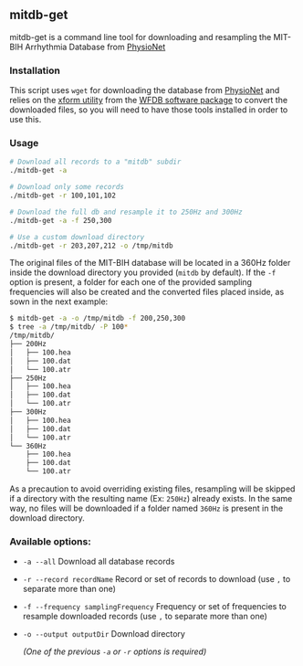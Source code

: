 ## mitdb-get

mitdb-get is a command line tool for downloading and resampling the MIT-BIH Arrhythmia Database from [PhysioNet](https://www.physionet.org/physiobank/database/mitdb/)

### Installation

This script uses `wget` for downloading the database from [PhysioNet](https://www.physionet.org/physiobank/database/mitdb/) and  relies on the [xform utility](https://www.physionet.org/physiotools/wag/xform-1.htm) from the [WFDB software  package](http://www.physionet.org/physiotools/wfdb.shtml) to convert the downloaded files, so you will need to have those tools installed in order to use this.

### Usage

```sh
# Download all records to a "mitdb" subdir
./mitdb-get -a

# Download only some records
./mitdb-get -r 100,101,102

# Download the full db and resample it to 250Hz and 300Hz
./mitdb-get -a -f 250,300

# Use a custom download directory
./mitdb-get -r 203,207,212 -o /tmp/mitdb

```

The original files of the MIT-BIH database will be located in a 360Hz folder inside the download directory you provided (`mitdb` by default). If the `-f` option is present, a folder for each one of the provided sampling
frequencies will also be created and the converted files placed inside, as sown in the next example:

```sh
$ mitdb-get -a -o /tmp/mitdb -f 200,250,300
$ tree -a /tmp/mitdb/ -P 100*
/tmp/mitdb/
├── 200Hz
│   ├── 100.hea
│   ├── 100.dat
│   └── 100.atr
├── 250Hz
│   ├── 100.hea
│   ├── 100.dat
│   └── 100.atr
├── 300Hz
│   ├── 100.hea
│   ├── 100.dat
│   └── 100.atr
└── 360Hz
    ├── 100.hea
    ├── 100.dat
    └── 100.atr
```

As a precaution to avoid overriding existing files, resampling will be skipped if a directory with the resulting name (Ex: `250Hz`) already exists. In the same way, no files will be downloaded if a folder named `360Hz` is present in the download directory.

### Available options:

- `-a --all` Download all database records

- `-r --record recordName` Record or set of records to download (use `,` to separate more than one)

- `-f --frequency samplingFrequency` Frequency or set of frequencies to resample downloaded records (use `,` to separate more than one)

- `-o --output outputDir` Download directory

   *(One of the previous `-a` or `-r` options is required)*
